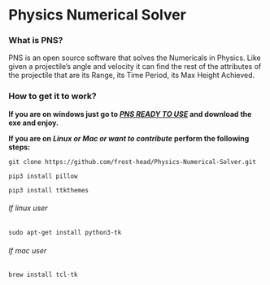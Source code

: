 # Physics Numerical Solver

### What is PNS?
PNS is an open source software that solves the Numericals in Physics. Like given a projectile’s angle and velocity it can find the rest of the attributes of the projectile that are its Range, its Time Period, its Max Height Achieved.

### How to get it to work?
**If you are on windows just go to _[PNS READY TO USE](https://github.com/frost-head/Physics-Numerical-Solver-ready-to-use)_ and download the exe and enjoy.**

**If you are on _Linux or Mac or want to contribute_ perform the following steps:**
```
git clone https://github.com/frost-head/Physics-Numerical-Solver.git
```
```
pip3 install pillow
```
```
pip3 install ttkthemes
```
###### If linux user
```
sudo apt-get install python3-tk
```
###### If mac user
```
brew install tcl-tk
```
